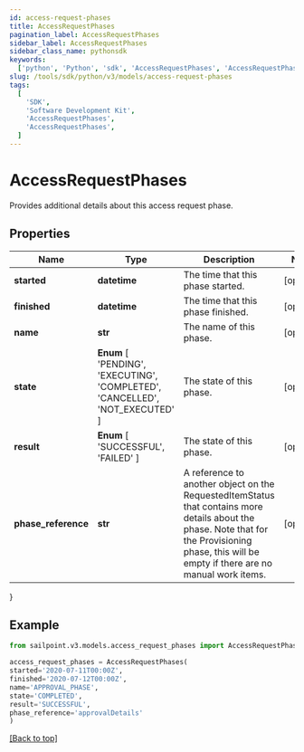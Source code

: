 ```yaml
---
id: access-request-phases
title: AccessRequestPhases
pagination_label: AccessRequestPhases
sidebar_label: AccessRequestPhases
sidebar_class_name: pythonsdk
keywords:
  ['python', 'Python', 'sdk', 'AccessRequestPhases', 'AccessRequestPhases']
slug: /tools/sdk/python/v3/models/access-request-phases
tags:
  [
    'SDK',
    'Software Development Kit',
    'AccessRequestPhases',
    'AccessRequestPhases',
  ]
---
```


# AccessRequestPhases

Provides additional details about this access request phase.

## Properties

| Name | Type | Description | Notes |
| --- | --- | --- | --- |
| **started** | **datetime** | The time that this phase started. | [optional] |
| **finished** | **datetime** | The time that this phase finished. | [optional] |
| **name** | **str** | The name of this phase. | [optional] |
| **state** | **Enum** [ 'PENDING', 'EXECUTING', 'COMPLETED', 'CANCELLED', 'NOT_EXECUTED' ] | The state of this phase. | [optional] |
| **result** | **Enum** [ 'SUCCESSFUL', 'FAILED' ] | The state of this phase. | [optional] |
| **phase_reference** | **str** | A reference to another object on the RequestedItemStatus that contains more details about the phase. Note that for the Provisioning phase, this will be empty if there are no manual work items. | [optional] |

}

## Example

```python
from sailpoint.v3.models.access_request_phases import AccessRequestPhases

access_request_phases = AccessRequestPhases(
started='2020-07-11T00:00Z',
finished='2020-07-12T00:00Z',
name='APPROVAL_PHASE',
state='COMPLETED',
result='SUCCESSFUL',
phase_reference='approvalDetails'
)

```

[[Back to top]](#)
